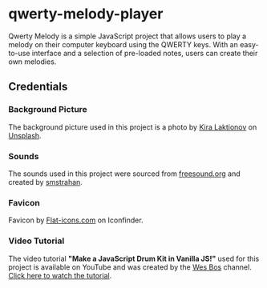 # qwerty-melody-player
Qwerty Melody is a simple JavaScript project that allows users to play a melody on their computer keyboard using the QWERTY keys. With an easy-to-use interface and a selection of pre-loaded notes, users can create their own melodies.

## Credentials

### Background Picture

The background picture used in this project is a photo by [Kira Laktionov](https://unsplash.com/@kiralaktionov) on [Unsplash](https://unsplash.com).

### Sounds

The sounds used in this project were sourced from [freesound.org](https://freesound.org/) and created by [smstrahan](https://freesound.org/people/smstrahan/).

### Favicon
Favicon by [Flat-icons.com](https://www.iconfinder.com/search?q=music&price=free) on Iconfinder.

### Video Tutorial

The video tutorial **"Make a JavaScript Drum Kit in Vanilla JS!"** used for this project is available on YouTube and was created by the [Wes Bos](https://www.youtube.com/@WesBos) channel. [Click here to watch the tutorial](https://www.youtube.com/watch?v=VuN8qwZoego).

